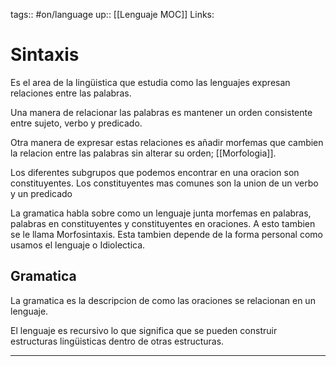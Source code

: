 tags:: #on/language
up:: [[Lenguaje MOC]]
Links: 
# Sintaxis
Es el area de la lingüistica que estudia como las lenguajes expresan relaciones entre las palabras.

Una manera de relacionar las palabras es mantener un orden consistente entre sujeto, verbo y predicado.

Otra manera de expresar estas relaciones es añadir morfemas que cambien la relacion entre las palabras sin alterar su orden; [[Morfologia]].

Los diferentes subgrupos que podemos encontrar en una oracion son constituyentes. Los constituyentes mas comunes son la union de un verbo y un predicado

La gramatica habla sobre como un lenguaje junta morfemas en palabras, palabras en constituyentes y constituyentes en oraciones. A esto tambien se le llama Morfosintaxis. Esta tambien depende de la forma personal como usamos el lenguaje o Idiolectica.

## Gramatica
La gramatica es la descripcion de como las oraciones se relacionan en un lenguaje.

El lenguaje es recursivo lo que significa que se pueden construir estructuras lingüisticas dentro de otras estructuras.
___
